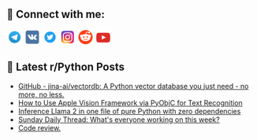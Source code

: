 ## 🔎 Connect with me:
[<img src="https://github.com/bullbesh/bullbesh/blob/main/images/Telegram.png" width="32" height="32" />](https://t.me/bullbesh)
[<img src="https://github.com/bullbesh/bullbesh/blob/main/images/VK.png" width="32" height="32" />](https://vk.com/bullbesh)
[<img src="https://github.com/bullbesh/bullbesh/blob/main/images/Twitter.png" width="32" height="32" />](https://twitter.com/bullbesh1)
[<img src="https://github.com/bullbesh/bullbesh/blob/main/images/Instagram.png" width="32" height="32" />](https://www.instagram.com/bullbesh)
[<img src="https://github.com/bullbesh/bullbesh/blob/main/images/Reddit.png" width="32" height="32" />](https://www.reddit.com/user/bullbesh)
[<img src="https://github.com/bullbesh/bullbesh/blob/main/images/YouTube.png" width="32" height="32" />](https://www.youtube.com/channel/UCtfjRs6uzgq5mfm8S06WTcg)

## 📕 Latest r/Python Posts
<!-- BLOG-POST-LIST:START -->
- [GitHub - jina-ai/vectordb: A Python vector database you just need - no more, no less.](https://www.reddit.com/r/Python/comments/162m6xb/github_jinaaivectordb_a_python_vector_database/)
- [How to Use Apple Vision Framework via PyObjC for Text Recognition](https://www.reddit.com/r/Python/comments/162gcog/how_to_use_apple_vision_framework_via_pyobjc_for/)
- [Inference Llama 2 in one file of pure Python with zero dependencies](https://www.reddit.com/r/Python/comments/162b4l7/inference_llama_2_in_one_file_of_pure_python_with/)
- [Sunday Daily Thread: What&#39;s everyone working on this week?](https://www.reddit.com/r/Python/comments/162ay4g/sunday_daily_thread_whats_everyone_working_on/)
- [Code review.](https://www.reddit.com/r/Python/comments/162amos/code_review/)
<!-- BLOG-POST-LIST:END -->
